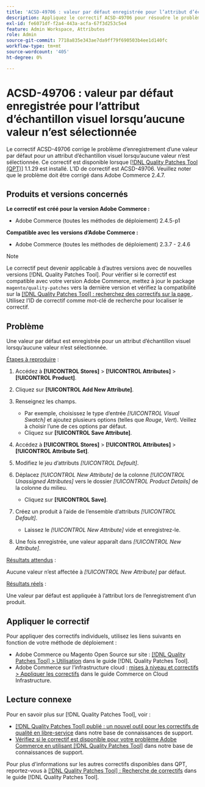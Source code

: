 ```yaml
---
title: 'ACSD-49706 : valeur par défaut enregistrée pour l’attribut d’échantillon visuel lorsqu’aucune valeur n’est sélectionnée'
description: Appliquez le correctif ACSD-49706 pour résoudre le problème Adobe Commerce en raison duquel une valeur par défaut est enregistrée pour un attribut d’échantillon visuel lorsqu’aucune valeur n’est sélectionnée.
exl-id: fe6071df-f2a4-443a-acfa-67f3d253c5e4
feature: Admin Workspace, Attributes
role: Admin
source-git-commit: 7718a835e343ae7da9ff79f690503b4ee1d140fc
workflow-type: tm+mt
source-wordcount: '405'
ht-degree: 0%

---
```


# ACSD-49706 : valeur par défaut enregistrée pour l’attribut d’échantillon visuel lorsqu’aucune valeur n’est sélectionnée

Le correctif ACSD-49706 corrige le problème d’enregistrement d’une valeur par défaut pour un attribut d’échantillon visuel lorsqu’aucune valeur n’est sélectionnée. Ce correctif est disponible lorsque [[!DNL Quality Patches Tool (QPT)]](/help/announcements/adobe-commerce-announcements/magento-quality-patches-released-new-tool-to-self-serve-quality-patches.md) 1.1.29 est installé. L’ID de correctif est ACSD-49706. Veuillez noter que le problème doit être corrigé dans Adobe Commerce 2.4.7.

## Produits et versions concernés

**Le correctif est créé pour la version Adobe Commerce :**

* Adobe Commerce (toutes les méthodes de déploiement) 2.4.5-p1

**Compatible avec les versions d’Adobe Commerce :**

* Adobe Commerce (toutes les méthodes de déploiement) 2.3.7 - 2.4.6

>[!NOTE]
>
>Le correctif peut devenir applicable à d’autres versions avec de nouvelles versions [!DNL Quality Patches Tool]. Pour vérifier si le correctif est compatible avec votre version Adobe Commerce, mettez à jour le package `magento/quality-patches` vers la dernière version et vérifiez la compatibilité sur la [[!DNL Quality Patches Tool] : recherchez des correctifs sur la page ](https://experienceleague.adobe.com/tools/commerce-quality-patches/index.html). Utilisez l’ID de correctif comme mot-clé de recherche pour localiser le correctif.

## Problème

Une valeur par défaut est enregistrée pour un attribut d’échantillon visuel lorsqu’aucune valeur n’est sélectionnée.

<u>Étapes à reproduire</u> :

1. Accédez à **[!UICONTROL Stores]** > **[!UICONTROL Attributes]** > **[!UICONTROL Product]**.
1. Cliquez sur **[!UICONTROL Add New Attribute]**.
1. Renseignez les champs.

   * Par exemple, choisissez le type d’entrée *[!UICONTROL Visual Swatch]* et ajoutez plusieurs options (telles que *Rouge*, *Vert*). Veillez à choisir l’une de ces options par défaut.
   * Cliquez sur **[!UICONTROL Save Attribute]**.

1. Accédez à **[!UICONTROL Stores]** > **[!UICONTROL Attributes]** > **[!UICONTROL Attribute Set]**.
1. Modifiez le jeu d’attributs *[!UICONTROL Default]*.
1. Déplacez *[!UICONTROL New Attribute]* de la colonne *[!UICONTROL Unassigned Attributes]* vers le dossier *[!UICONTROL Product Details]* de la colonne du milieu.

   * Cliquez sur **[!UICONTROL Save]**.

1. Créez un produit à l’aide de l’ensemble d’attributs *[!UICONTROL Default]*.

   * Laissez le *[!UICONTROL New Attribute]* vide et enregistrez-le.

1. Une fois enregistrée, une valeur apparaît dans *[!UICONTROL New Attribute]*.

<u>Résultats attendus</u> :

Aucune valeur n’est affectée à *[!UICONTROL New Attribute]* par défaut.

<u>Résultats réels</u> :

Une valeur par défaut est appliquée à l’attribut lors de l’enregistrement d’un produit.

## Appliquer le correctif

Pour appliquer des correctifs individuels, utilisez les liens suivants en fonction de votre méthode de déploiement :

* Adobe Commerce ou Magento Open Source sur site : [[!DNL Quality Patches Tool] > Utilisation](https://experienceleague.adobe.com/docs/commerce-operations/tools/quality-patches-tool/usage.html) dans le guide [!DNL Quality Patches Tool].
* Adobe Commerce sur l’infrastructure cloud : [mises à niveau et correctifs > Appliquer les correctifs](https://experienceleague.adobe.com/docs/commerce-cloud-service/user-guide/develop/upgrade/apply-patches.html) dans le guide Commerce on Cloud Infrastructure.

## Lecture connexe

Pour en savoir plus sur [!DNL Quality Patches Tool], voir :

* [[!DNL Quality Patches Tool] publié : un nouvel outil pour les correctifs de qualité en libre-service](/help/announcements/adobe-commerce-announcements/magento-quality-patches-released-new-tool-to-self-serve-quality-patches.md) dans notre base de connaissances de support.
* [Vérifiez si le correctif est disponible pour votre problème Adobe Commerce en utilisant  [!DNL Quality Patches Tool]](/help/support-tools/patches-available-in-qpt-tool/check-patch-for-magento-issue-with-magento-quality-patches.md) dans notre base de connaissances de support.

Pour plus d&#39;informations sur les autres correctifs disponibles dans QPT, reportez-vous à [[!DNL Quality Patches Tool] : Recherche de correctifs](https://experienceleague.adobe.com/tools/commerce-quality-patches/index.html) dans le guide [!DNL Quality Patches Tool].
